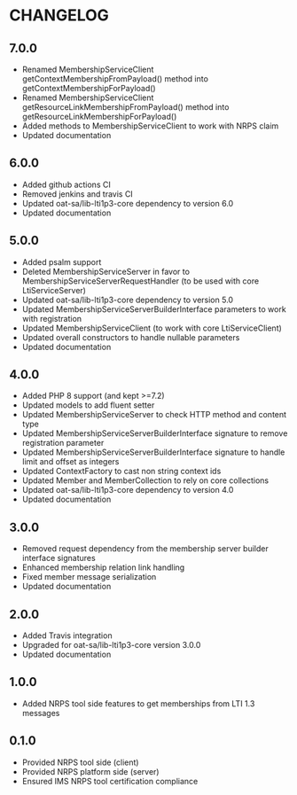 CHANGELOG
=========

7.0.0
-----

* Renamed MembershipServiceClient getContextMembershipFromPayload() method into getContextMembershipForPayload()
* Renamed MembershipServiceClient getResourceLinkMembershipFromPayload() method into getResourceLinkMembershipForPayload()
* Added methods to MembershipServiceClient to work with NRPS claim
* Updated documentation

6.0.0
-----

* Added github actions CI
* Removed jenkins and travis CI
* Updated oat-sa/lib-lti1p3-core dependency to version 6.0
* Updated documentation

5.0.0
-----

* Added psalm support
* Deleted MembershipServiceServer in favor to MembershipServiceServerRequestHandler (to be used with core LtiServiceServer)
* Updated oat-sa/lib-lti1p3-core dependency to version 5.0
* Updated MembershipServiceServerBuilderInterface parameters to work with registration  
* Updated MembershipServiceClient (to work with core LtiServiceClient)
* Updated overall constructors to handle nullable parameters  
* Updated documentation

4.0.0
-----

* Added PHP 8 support (and kept >=7.2)
* Updated models to add fluent setter
* Updated MembershipServiceServer to check HTTP method and content type
* Updated MembershipServiceServerBuilderInterface signature to remove registration parameter 
* Updated MembershipServiceServerBuilderInterface signature to handle limit and offset as integers
* Updated ContextFactory to cast non string context ids
* Updated Member and MemberCollection to rely on core collections
* Updated oat-sa/lib-lti1p3-core dependency to version 4.0
* Updated documentation

3.0.0
-----

* Removed request dependency from the membership server builder interface signatures
* Enhanced membership relation link handling
* Fixed member message serialization
* Updated documentation

2.0.0
-----

* Added Travis integration
* Upgraded for oat-sa/lib-lti1p3-core version 3.0.0
* Updated documentation

1.0.0
-----

* Added NRPS tool side features to get memberships from LTI 1.3 messages

0.1.0
-----

* Provided NRPS tool side (client)
* Provided NRPS platform side (server)
* Ensured IMS NRPS tool certification compliance
